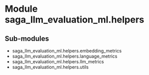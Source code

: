Module saga_llm_evaluation_ml.helpers
=====================================

Sub-modules
-----------
* saga_llm_evaluation_ml.helpers.embedding_metrics
* saga_llm_evaluation_ml.helpers.language_metrics
* saga_llm_evaluation_ml.helpers.llm_metrics
* saga_llm_evaluation_ml.helpers.utils